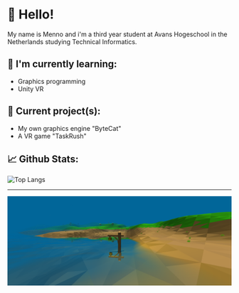 # 👋 Hello!

My name is Menno and i'm a third year student at Avans Hogeschool in the Netherlands studying Technical Informatics.


## 🌱 I'm currently learning:
- Graphics programming
- Unity VR


## 👷 Current project(s):
- My own graphics engine "ByteCat"
- A VR game "TaskRush"


## 📈 Github Stats:
![Top Langs](https://github-readme-stats.vercel.app/api/top-langs/?username=M-e-n-n-o&layout=compact&theme=vision-friendly-dark)

---
[![Water](ja.png)](https://github.com/M-e-n-n-o/3DGame)
